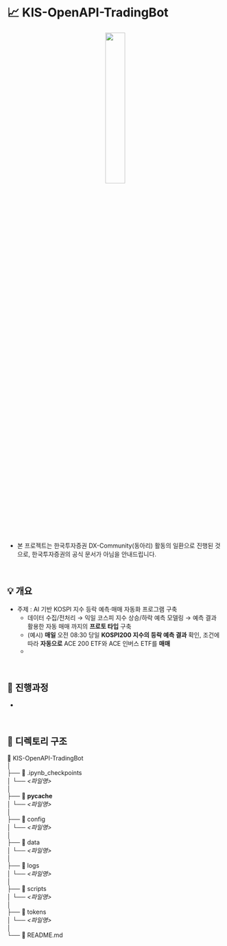 #  📈 KIS-OpenAPI-TradingBot

<p align="center">
  <img src="https://github.com/user-attachments/assets/178cff23-cb42-45a7-83a9-ac29af443425" width="30%" />
</p>

- 본 프로젝트는 한국투자증권 DX-Community(동아리) 활동의 일환으로 진행된 것으로, 한국투자증권의 공식 문서가 아님을 안내드립니다.
<br/>

## 💡 개요
- 주제 : AI 기반 KOSPI 지수 등락 예측·매매 자동화 프로그램 구축
  - 데이터 수집/전처리 → 익일 코스피 지수 상승/하락 예측 모델링 → 예측 결과 활용한 자동 매매 까지의 **프로토 타입** 구축
  - (예시) **매일** 오전 08:30 당일 **KOSPI200 지수의 등락 예측 결과** 확인, 조건에 따라 **자동으로** ACE 200 ETF와 ACE 인버스 ETF를 **매매**
  -  

<br/>

## 🚀 진행과정
-

<br/>

## 📂 디렉토리 구조

📂 KIS-OpenAPI-TradingBot <br/>
│  
├── 📂 .ipynb_checkpoints  
│   └── *<파일명>*  
│  
├── 📂 __pycache__  
│   └── *<파일명>*  
│  
├── 📂 config  
│   └── *<파일명>*  
│  
├── 📂 data  
│   └── *<파일명>*  
│  
├── 📂 logs  
│   └── *<파일명>*  
│  
├── 📂 scripts  
│   └── *<파일명>*  
│  
├── 📂 tokens  
│   └── *<파일명>*  
│  
└── 📄 README.md

